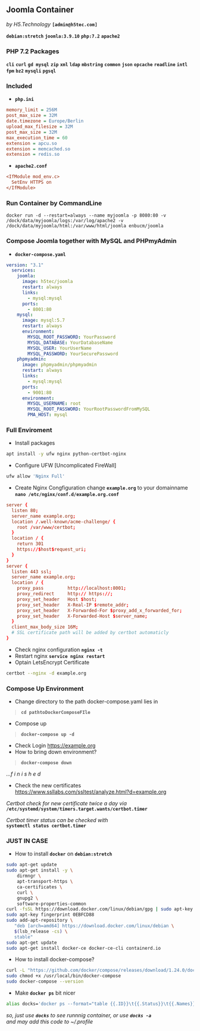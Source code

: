 ## Joomla Container
_by H5.Technology_ **`[admin@h5tec.com]`**  

**`debian:stretch`** **`joomla:3.9.10`** **`php:7.2`** **`apache2`**  

### PHP 7.2 Packages
**`cli`** **`curl`** **`gd mysql`** **`zip`** **`xml`** **`ldap`** **`mbstring`** **`common`** **`json`** **`opcache`** **`readline`** **`intl`** **`fpm`** **`bz2`** **`mysqli`** **`pgsql`**

### Included 
* **`php.ini`**    
```ini
memory_limit = 256M
post_max_size = 32M
date.timezone = Europe/Berlin
upload_max_filesize = 32M
post_max_size = 32M
max_execution_time = 60
extension = apcu.so
extension = memcached.so
extension = redis.so
```
* **`apache2.conf`**
```ini
<IfModule mod_env.c>
  SetEnv HTTPS on
</IfModule>
```

### Run Container by CommandLine
```docker
docker run -d --restart=always --name myjoomla -p 8080:80 -v /dock/data/myjoomla/logs:/var/log/apache2 -v /dock/data/myjoomla/html:/var/www/html/joomla enbucm/joomla
```

### Compose Joomla together with MySQL and PHPmyAdmin
* **`docker-compose.yaml`**
```yaml
version: "3.1"
  services:
    joomla:
      image: h5tec/joomla
      restart: always
      links:
        - mysql:mysql
      ports:
        - 8001:80
    mysql:
      image: mysql:5.7
      restart: always
      environment:
        MYSQL_ROOT_PASSWORD: YourPassword
        MYSQL_DATABASE: YourDatabaseName
        MYSQL_USER: YourUserName
        MYSQL_PASSWORD: YourSecurePassword
    phpmyadmin:
      image: phpmyadmin/phpmyadmin
      restart: always
      links:
        - mysql:mysql
      ports:
        - 9001:80
      environment:
        MYSQL_USERNAME: root
        MYSQL_ROOT_PASSWORD: YourRootPasswordFromMySQL
        PMA_HOST: mysql
```

### Full Enviroment
* Install packages
```bash
apt install -y ufw nginx python-certbot-nginx
```
* Configure UFW [Uncomplicated FireWall]
```bash
ufw allow 'Nginx Full'
```
* Create Nginx Congfiguration change **`example.org`** to your domainname  
**`nano /etc/nginx/conf.d/example.org.conf`**
```conf
server {
  listen 80;
  server_name example.org;
  location /.well-known/acme-challenge/ {
    root /var/www/certbot;
  }
  location / {
    return 301
    https://$host$request_uri;
  }
}
server {
  listen 443 ssl;
  server_name example.org;
  location / {
    proxy_pass         http://localhost:8001;
    proxy_redirect     http:// https://;
    proxy_set_header   Host $host;
    proxy_set_header   X-Real-IP $remote_addr;
    proxy_set_header   X-Forwarded-For $proxy_add_x_forwarded_for;
    proxy_set_header   X-Forwarded-Host $server_name;
  }
  client_max_body_size 16M;
  # SSL certificate path will be added by certbot automaticly
}
```
* Check nginx configuration **`nginx -t`**
* Restart nginx **`service nginx restart`**
* Optain LetsEncrypt Certificate
```bash
certbot --nginx -d example.org
```
### Compose Up Environment
* Change directory to the path docker-compose.yaml lies in
> **`cd pathtoDockerComposeFIle`**  
* Compose up
> **`docker-compose up -d`**  
* Check Login https://example.org  
* How to bring down environment?
> **`docker-compose down`**  

_...f i n i s h e d_  

* Check the new certificates  
https://www.ssllabs.com/ssltest/analyze.html?d=example.org
  
_Certbot check for new certificate twice a day via_  
**`/etc/systemd/system/timers.target.wants/certbot.timer`**  
  
_Certbot timer status can be checked with_  
**`systemctl status certbot.timer`**  


### JUST IN CASE

* How to install **`docker`** on **`debian:stretch`**
```bash
sudo apt-get update
sudo apt-get install -y \
    dirmngr \
    apt-transport-https \
    ca-certificates \
    curl \
    gnupg2 \
    software-properties-common
curl -fsSL https://download.docker.com/linux/debian/gpg | sudo apt-key add -
sudo apt-key fingerprint 0EBFCD88
sudo add-apt-repository \
   "deb [arch=amd64] https://download.docker.com/linux/debian \
   $(lsb_release -cs) \
   stable"
sudo apt-get update
sudo apt-get install docker-ce docker-ce-cli containerd.io
```

* How to install docker-compose?
```bash
curl -L "https://github.com/docker/compose/releases/download/1.24.0/docker-compose-$(uname -s)-$(uname -m)" -o /usr/local/bin/docker-compose
sudo chmod +x /usr/local/bin/docker-compose
sudo docker-compose --version
```

* Make **`docker ps`** bit nicer
```bash
alias docks='docker ps --format="table {{.ID}}\t{{.Status}}\t{{.Names}}"'
```
_so, just use **`docks`** to see runnnig container, or use **`docks -a`**_  
_and may add this code to ~/.profile_
